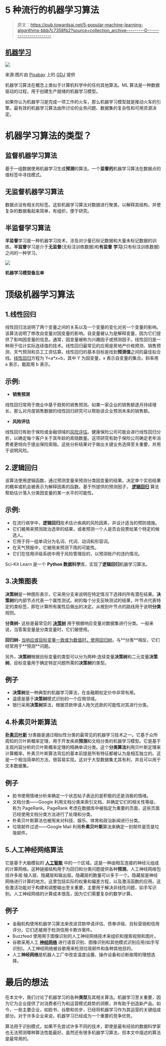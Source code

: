 # 5 种流行的机器学习算法

> 原文：<https://pub.towardsai.net/5-popular-machine-learning-algorithms-bbb7c7358fb2?source=collection_archive---------0----------------------->

## [机器学习](https://towardsai.net/p/category/machine-learning)

![](img/bfaf7b96ff91791601827cb43260af5b.png)

来源:图片由 [Pixabay](https://pixabay.com/vectors/neural-network-thought-mind-mental-3816319/) 上的 [GDJ](https://pixabay.com/users/gdj-1086657/) 提供

机器学习算法在概念上类似于计算机科学中的任何其他算法。ML 算法是一种数据驱动的过程，用于创建生产就绪的机器学习模型。

如果你认为机器学习是完成一项工作的火车，那么机器学习模型就是推动火车的引擎。最有效的机器学习算法由所讨论的业务问题、数据集的复杂性和可用资源决定。

# 机器学习算法的类型？

## 监督机器学习算法

基于一组数据使用机器学习生成**预测**的算法。一个**监督的**机器学习算法在数据点的值标签中寻找模式。

## 无监督机器学习算法

数据点没有相关的标签。这些机器学习算法对数据进行聚类，以解释其结构，并使复杂的数据看起来简单，有组织，便于研究。

## 半监督学习算法

**半监督**学习是一种机器学习技术，涉及对少量已标记数据和大量未标记数据的训练。**半监督**学习是介于**无监督**(无标注训练数据)和**有监督** **学习**(只有标注训练数据)之间的一种学习。

![](img/92ac2796e08be033229b241625105935.png)

**机器学习模型备忘单**

# 顶级机器学习算法

## 1.线性回归

线性回归法说明了两个变量之间的关系以及一个变量的变化对另一个变量的影响。该算法说明了修改自变量对因变量的影响。自变量被认为是解释变量，因为它们提供了影响因变量的信息。通常，因变量被称为兴趣因子或预测因子。线性回归是一种用于估计实际连续值的技术。线性回归最常见的应用是房地产价格预测、销售预测、天气预测和员工工资估算。线性回归的基本目标是找到**预测值**之间的最佳拟合线。[线性回归](https://www.statisticssolutions.com/free-resources/directory-of-statistical-analyses/what-is-linear-regression/)方程为 Y=a*x+b，其中 Y 为因变量，x 表示自变量的集合。斜率用 a 表示，截距用 b 表示。

## 示例:

*   **销售预测**

线性回归常用于商业中基于趋势的销售预测。如果一家企业的销售额逐月持续增长，那么对月度销售数据的线性回归研究可以帮助该企业预测未来的销售额。

*   **风险评估**

线性回归有助于保险或金融领域的[风险评估](https://www.ccohs.ca/oshanswers/hsprograms/risk_assessment.html#:~:text=Risk%20assessment%20is%20a%20term,process%20or%20method%20where%20you%3A&text=Analyze%20and%20evaluate%20the%20risk,be%20eliminated%20(risk%20control).)。健康保险公司可能会进行线性回归分析，以确定每个客户关于其年龄的索赔数量。这项研究有助于保险公司确定老年消费者更倾向于提出保险索赔。这些分析结果对于做出关键业务选择至关重要，并用于说明风险。

## 2.逻辑回归

该算法使用逻辑函数，通过预测变量来预测分类因变量的结果。决定单个实验结果的概率或机会被表示为解释因素的函数。基于所提供的预测因子， [**逻辑回归**](https://en.wikipedia.org/wiki/Logistic_regression) 算法帮助估计落入分类因变量的某一水平的可能性。

## 示例:

*   在流行病学中，**逻辑回归**技术估计疾病的风险因素，并设计适当的预防措施。
*   它们被用来预测政治选举的结果，或者预测一个人是否会投票给某个特定的候选人。
*   它用于将一组单词分为名词、代词、动词和形容词。
*   在天气预报中，它被用来预测下雨的可能性。
*   它们在信用评级系统中用于风险管理目的，以预测账户的违约情况。

Sci-Kit Learn 是一个 **Python 数据科学**库，实现了**逻辑回归**机器学习算法。

## 3.决策图表

**决策树**是一种图形表示，它采用分支来说明在特定情况下选择的所有潜在结果。**决策树**的内部节点代表一个属性测试。树的每个分支反映测试的结果，叶节点代表特定的类标签，即在计算所有属性后做出的决定。从根到叶节点的路线用于说明**分类**规则。

**分类树-** 这些是最常见的 [**决策树**](https://scikit-learn.org/stable/modules/tree.html#:~:text=Decision%20Trees%20(DTs)%20are%20a,inferred%20from%20the%20data%20features.) 用于根据响应变量对数据集进行分类。一般来说，当答案变量是分类变量时，它们被使用。

**回归树-** [当响应或目标变量一致或为数值时，使用回归树](https://www.solver.com/regression-trees#:~:text=A%20regression%20tree%20is%20built,method%20moves%20up%20each%20branch.)。与**分类**相反，它们经常用于**预测**问题。

另外，**决策树**根据目标变量的类型可以分为两种:连续变量**决策树**和二元变量**决策树**。目标变量用于确定特定问题所需的**决策树**的类型。

## 例子

*   **决策树**是一种典型的机器学习算法，在金融期权定价中非常有用。
*   遥感是基于**决策树**模式识别的一个应用领域。
*   银行采用**决策树**算法，根据贷款申请人拖欠还款的可能性对其进行分类。

## 4.朴素贝叶斯算法

[**朴素贝叶斯**](https://en.wikipedia.org/wiki/Naive_Bayes_classifier) 分类器是通过相似性分类的最常见的机器学习技术之一。它基于众所周知的贝叶斯概率定理，用于开发疾病**预测**和文档分类的机器学习模型。它是基于主观内容分析的贝叶斯概率定理的精确单词分类。这个**分类算法**利用贝叶斯定理来计算概率。朴素贝叶斯算法背后的基本前提是所有特征都被认为是相互独立的。这是一个相当简单的方法，很容易实现。这对于大型数据集尤其有利，并且可以用于文本数据集。

## 例子

*   脸书使用情绪分析来确定一个状态帖子表达的是积极的还是消极的情绪。
*   文档分类——Google 利用文档分类来索引文档，并确定它们的相关性等级，称为 PageRank。PageRank 考虑在数据库中被指定为重要的页面，这些页面已经使用文档分类方法进行了处理和分类。
*   朴素贝叶斯算法也被用来对科技、娱乐、体育和政治新闻进行分类。
*   垃圾邮件过滤——Google Mail 利用**朴素贝叶斯**算法来确定一封邮件是否是垃圾邮件。

## 5.人工神经网络算法

它是基于大脑模拟的 [**人工智能**](https://www.hotelmize.com/blog/this-is-the-difference-between-artificial-intelligence-and-machine-learning/) 中的一个区域。这是一种由相互连接的神经元组成的计算网络。这种链接结构用于为回归和分类问题提供各种**预测**。人工神经网络包括许多层:输入层、隐藏层和输出层。隐藏层的数量可以多于一个。隐藏层是神经网络进行计算的地方。这里包括实际的权重和偏差方程，以及激活函数的应用。这些激活功能对于构建和调整输出至关重要，主要用于解决非线性问题，如手写识别。人工神经网络的计算成本很高，因为它们需要复杂的数学计算。

## 例子

*   金融机构使用机器学习算法来改进贷款申请评估、债券评级、目标营销和信用评分。它们还被用于检测信用卡欺诈案件。
*   Buzzfeed 使用用于图像识别的人工神经网络技术来组织和搜索视频和图片。
*   谷歌采用人工 [**神经网络**](https://www.ibm.com/cloud/learn/neural-networks#:~:text=Neural%20networks%2C%20also%20known%20as,neurons%20signal%20to%20one%20another.) 进行语音识别、图像识别和其他模式识别应用(如手写识别)。人工神经网络被谷歌用来检测垃圾邮件和各种其他目的。
*   人工**神经网络**是机器人工厂中改变温度设置、操作设备和诊断故障的理想选择。

# 最后的想法

在本文中，我们讨论了机器学习的各种**类型**及其相关算法。机器学习至关重要，因为它为企业提供了对消费者行为和运营模式趋势的洞察，并有助于创造新产品。如今，一些主要企业，如脸书、谷歌和优步，已经将机器学习作为其运营的关键组成部分。对于许多企业来说，机器学习已经成为一个重要的竞争优势。

算法用于识别模式，如果不先尝试许多不同的技术，即使是最有经验的数据科学家也无法预测哪种算法性能最好。虽然还有很多机器学习算法，但本文中描述的算法是最常用的。